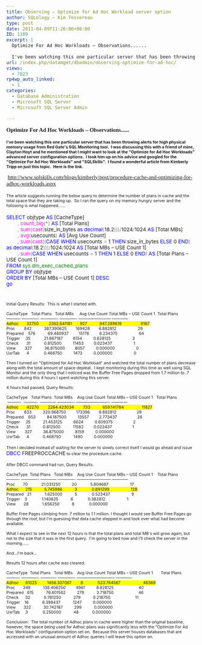 ```yaml
---
title: Observing – Optimize for Ad Hoc Workload server option
author: SQLology ~ Kim Tessereau
type: post
date: 2011-04-09T11:26:00+00:00
ID: 1109
excerpt: |
  Optimize For Ad Hoc Workloads – Observations......
   
  I've been watching this one particular server that has been throwing alerts for high physical memory usage from Red Gate's SQL Monitoring tool.  I was discussing this with a friend of mine, Clayton&hellip;
url: /index.php/datamgmt/dbadmin/observing-optimize-for-ad-hoc/
views:
  - 7823
rp4wp_auto_linked:
  - 1
categories:
  - Database Administration
  - Microsoft SQL Server
  - Microsoft SQL Server Admin

---
```

<p class="MsoNormal" style="margin: 0in 0in 0pt;">
  <strong style="mso-bidi-font-weight: normal;"><span style="font-family: Calibri; font-size: 11pt;">Optimize For Ad Hoc Workloads – Observations......</span></strong>
</p>

<p class="MsoNormal" style="margin: 0in 0in 0pt;">
  <strong style="mso-bidi-font-weight: normal;"><span style="font-family: Calibri; font-size: 11pt;"> </span></strong>
</p>

<p class="MsoNormal" style="margin: 0in 0in 0pt;">
  <strong style="mso-bidi-font-weight: normal;"><span style="font-family: &amp;amp; font-size: 8pt;">I've been watching this one particular server that has been throwing alerts for high physical memory usage from Red Gate's SQL Monitoring tool.<span style="mso-spacerun: yes;">  </span>I was discussing this with a friend of mine, Clayton Hoyt and he mentioned that I might want to look at the "Optimize for Ad Hoc Workloads" advanced server configuration options.<span style="mso-spacerun: yes;">  </span>I took him up on his advice and googled for the "Optimize For Ad Hoc Workloads" and "SQLSkills".<span style="mso-spacerun: yes;">  </span>I found a wonderful article from Kimberly Tripp on just this topic.<span style="mso-spacerun: yes;">  </span>Here is the link.</span></strong>
</p>

<p class="MsoNormal" style="margin: 0in 0in 0pt;">
  <strong style="mso-bidi-font-weight: normal;"><span style="font-family: &amp;amp; font-size: 8pt;"> </span></strong>
</p>

<p class="MsoNormal" style="margin: 0in 0in 0pt;">
  <span style="font-family: Calibri; font-size: 11pt;"> <a href="http://www.sqlskills.com/blogs/kimberly/post/procedure-cache-and-optimizing-for-adhoc-workloads.aspx">http://www.sqlskills.com/blogs/kimberly/post/procedure-cache-and-optimizing-for-adhoc-workloads.aspx</a></span>
</p>

<p class="MsoNormal" style="margin: 0in 0in 0pt;">
  <span style="font-family: Calibri; font-size: 11pt;"> </span>
</p>

<p class="MsoNormal" style="margin: 0in 0in 0pt; mso-layout-grid-align: none;">
  <span style="font-family: &amp;amp; font-size: 8pt; mso-no-proof: yes;">The article suggests running the below query to determine the number of plans in cache and the total space that they are taking up.<span style="mso-spacerun: yes;">  </span>So I ran the query on my memory hungry server and the following is what happened......</span>
</p>

<p class="MsoNormal" style="margin: 0in 0in 0pt; mso-layout-grid-align: none;">
  <span style="font-family: &amp;amp; color: blue; font-size: 10pt; mso-no-proof: yes;"> </span>
</p>

<p class="MsoNormal" style="margin: 0in 0in 0pt; mso-layout-grid-align: none;">
  <span style="font-family: &amp;amp; color: blue; font-size: 10pt; mso-no-proof: yes;">SELECT</span><span style="font-family: &amp;amp; font-size: 10pt; mso-no-proof: yes;"> objtype <span style="color: blue;">AS</span> [CacheType]</span>
</p>

<p class="MsoNormal" style="margin: 0in 0in 0pt; mso-layout-grid-align: none;">
  <span style="font-family: &amp;amp; font-size: 10pt; mso-no-proof: yes;"><span style="mso-spacerun: yes;">        </span><span style="color: gray;">,</span> <span style="color: fuchsia;">count_big</span><span style="color: gray;">(*)</span> <span style="color: blue;">AS</span> [Total Plans]</span>
</p>

<p class="MsoNormal" style="margin: 0in 0in 0pt; mso-layout-grid-align: none;">
  <span style="font-family: &amp;amp; font-size: 10pt; mso-no-proof: yes;"><span style="mso-spacerun: yes;">        </span><span style="color: gray;">,</span> <span style="color: fuchsia;">sum</span><span style="color: gray;">(</span><span style="color: fuchsia;">cast</span><span style="color: gray;">(</span>size_in_bytes <span style="color: blue;">as</span> <span style="color: blue;">decimal</span><span style="color: gray;">(</span>18<span style="color: gray;">,</span>2<span style="color: gray;">)))/</span>1024<span style="color: gray;">/</span>1024 <span style="color: blue;">AS</span> [Total MBs]</span>
</p>

<p class="MsoNormal" style="margin: 0in 0in 0pt; mso-layout-grid-align: none;">
  <span style="font-family: &amp;amp; font-size: 10pt; mso-no-proof: yes;"><span style="mso-spacerun: yes;">        </span><span style="color: gray;">,</span> <span style="color: fuchsia;">avg</span><span style="color: gray;">(</span>usecounts<span style="color: gray;">)</span> <span style="color: blue;">AS</span> [Avg Use Count]</span>
</p>

<p class="MsoNormal" style="margin: 0in 0in 0pt; mso-layout-grid-align: none;">
  <span style="font-family: &amp;amp; font-size: 10pt; mso-no-proof: yes;"><span style="mso-spacerun: yes;">        </span><span style="color: gray;">,</span> <span style="color: fuchsia;">sum</span><span style="color: gray;">(</span><span style="color: fuchsia;">cast</span><span style="color: gray;">((</span><span style="color: blue;">CASE</span> <span style="color: blue;">WHEN</span> usecounts <span style="color: gray;">=</span> 1 <span style="color: blue;">THEN</span> size_in_bytes <span style="color: blue;">ELSE</span> 0 <span style="color: blue;">END</span><span style="color: gray;">)</span> <span style="color: blue;">as</span> <span style="color: blue;">decimal</span><span style="color: gray;">(</span>18<span style="color: gray;">,</span>2<span style="color: gray;">)))/</span>1024<span style="color: gray;">/</span>1024 <span style="color: blue;">AS</span> [Total MBs – USE Count 1]</span>
</p>

<p class="MsoNormal" style="margin: 0in 0in 0pt; mso-layout-grid-align: none;">
  <span style="font-family: &amp;amp; font-size: 10pt; mso-no-proof: yes;"><span style="mso-spacerun: yes;">        </span><span style="color: gray;">,</span> <span style="color: fuchsia;">sum</span><span style="color: gray;">(</span><span style="color: blue;">CASE</span> <span style="color: blue;">WHEN</span> usecounts <span style="color: gray;">=</span> 1 <span style="color: blue;">THEN</span> 1 <span style="color: blue;">ELSE</span> 0 <span style="color: blue;">END</span><span style="color: gray;">)</span> <span style="color: blue;">AS</span> [Total Plans – USE Count 1]</span>
</p>

<p class="MsoNormal" style="margin: 0in 0in 0pt; mso-layout-grid-align: none;">
  <span style="font-family: &amp;amp; color: blue; font-size: 10pt; mso-no-proof: yes;">FROM</span><span style="font-family: &amp;amp; font-size: 10pt; mso-no-proof: yes;"> <span style="color: green;">sys</span><span style="color: gray;">.</span><span style="color: green;">dm_exec_cached_plans</span></span>
</p>

<p class="MsoNormal" style="margin: 0in 0in 0pt; mso-layout-grid-align: none;">
  <span style="font-family: &amp;amp; color: blue; font-size: 10pt; mso-no-proof: yes;">GROUP</span><span style="font-family: &amp;amp; font-size: 10pt; mso-no-proof: yes;"> <span style="color: blue;">BY</span> objtype</span>
</p>

<p class="MsoNormal" style="margin: 0in 0in 0pt; mso-layout-grid-align: none;">
  <span style="font-family: &amp;amp; color: blue; font-size: 10pt; mso-no-proof: yes;">ORDER</span><span style="font-family: &amp;amp; font-size: 10pt; mso-no-proof: yes;"> <span style="color: blue;">BY</span> [Total MBs – USE Count 1] <span style="color: blue;">DESC</span></span>
</p>

<p class="MsoNormal" style="margin: 0in 0in 0pt; mso-layout-grid-align: none;">
  <span style="font-family: &amp;amp; color: blue; font-size: 10pt; mso-no-proof: yes;">go</span>
</p>

<p class="MsoNormal" style="margin: 0in 0in 0pt;">
  <span style="font-family: &amp;amp; font-size: 8pt;"> </span>
</p>

<p class="MsoNormal" style="margin: 0in 0in 0pt;">
  <span style="font-family: &amp;amp; font-size: 8pt;"> </span>
</p>

<p class="MsoNormal" style="margin: 0in 0in 0pt;">
  <span style="font-family: &amp;amp; font-size: 8pt;"> </span>
</p>

<p class="MsoNormal" style="margin: 0in 0in 0pt;">
  <span style="font-family: &amp;amp; font-size: 8pt;">Initial Query Results:<span style="mso-spacerun: yes;">  </span>This is what I started with.</span>
</p>

<p class="MsoNormal" style="margin: 0in 0in 0pt;">
  <span style="font-family: &amp;amp; font-size: 8pt;"> </span>
</p>

<p class="MsoNormal" style="margin: 0in 0in 0pt;">
  <span style="font-family: &amp;amp; font-size: 8pt;">CacheType   Total Plans   Total MBs     Avg Use Count Total MBs – USE Count 1  Total Plans </span>
</p>

<p class="MsoNormal" style="margin: 0in 0in 0pt;">
  <span style="font-family: &amp;amp; font-size: 8pt;">———– ————- ————- ————- ———————— ————</span>
</p>

<p class="MsoNormal" style="margin: 0in 0in 0pt;">
  <span style="font-family: &amp;amp; background: yellow; font-size: 8pt; mso-highlight: yellow;">Adhoc       32750        <span style="mso-spacerun: yes;"> </span>2352.641181       927           947.289619                 9167</span>
</p>

<p class="MsoNormal" style="margin: 0in 0in 0pt;">
  <span style="font-family: &amp;amp; font-size: 8pt;">Proc        842           387.390625        169428        6.882812                   29</span>
</p>

<p class="MsoNormal" style="margin: 0in 0in 0pt;">
  <span style="font-family: &amp;amp; font-size: 8pt;">Prepared    576           69.460937         15176         6.234375                   64</span>
</p>

<p class="MsoNormal" style="margin: 0in 0in 0pt;">
  <span style="font-family: &amp;amp; font-size: 8pt;">Trigger     35            21.867187         6154          0.828125                   3</span>
</p>

<p class="MsoNormal" style="margin: 0in 0in 0pt;">
  <span style="font-family: &amp;amp; font-size: 8pt;">Check       31            0.812500          11453         0.023437                   1</span>
</p>

<p class="MsoNormal" style="margin: 0in 0in 0pt;">
  <span style="font-family: &amp;amp; font-size: 8pt;">View        327           36.875000         8057          0.000000                   0</span>
</p>

<p class="MsoNormal" style="margin: 0in 0in 0pt;">
  <span style="font-family: &amp;amp; font-size: 8pt;">UsrTab      4             0.468750          1473          0.000000                   0</span>
</p>

<p class="MsoNormal" style="margin: 0in 0in 0pt; mso-layout-grid-align: none;">
  <span style="font-family: &amp;amp; font-size: 8pt; mso-no-proof: yes;"> </span>
</p>

<p class="MsoNormal" style="margin: 0in 0in 0pt; mso-layout-grid-align: none;">
  <span style="font-family: &amp;amp; font-size: 8pt; mso-no-proof: yes;">Then I turned on "Optimized for Ad Hoc Workload" and watched the total number of plans decrease along with the total amount of space depleat.<span style="mso-spacerun: yes;">  </span>I kept monitoring during this time as well using SQL Monitor and the only thing that I noticed was the Buffer Free Pages dropped from 1.7 million to .7 million during this 4 hours I spent watching this server.</span>
</p>

<p class="MsoNormal" style="margin: 0in 0in 0pt; mso-layout-grid-align: none;">
  <span style="font-family: &amp;amp; font-size: 8pt; mso-no-proof: yes;"> </span>
</p>

<p class="MsoNormal" style="margin: 0in 0in 0pt; mso-layout-grid-align: none;">
  <span style="font-family: &amp;amp; font-size: 8pt; mso-no-proof: yes;">4 hours had passed, Query Results:<span style="mso-spacerun: yes;">  </span></span>
</p>

<p class="MsoNormal" style="margin: 0in 0in 0pt; mso-layout-grid-align: none;">
  <span style="font-family: &amp;amp; font-size: 8pt; mso-no-proof: yes;"> </span>
</p>

<p class="MsoNormal" style="margin: 0in 0in 0pt; mso-layout-grid-align: none;">
  <span style="font-family: &amp;amp; font-size: 8pt; mso-no-proof: yes;">CacheType<span style="mso-spacerun: yes;">   </span>Total Plans<span style="mso-spacerun: yes;">  </span>Total MBs<span style="mso-spacerun: yes;">    </span>Avg Use Count Total MBs – USE Count 1<span style="mso-spacerun: yes;">   </span>Total Plans </span>
</p>

<p class="MsoNormal" style="margin: 0in 0in 0pt; mso-layout-grid-align: none;">
  <span style="font-family: &amp;amp; font-size: 8pt; mso-no-proof: yes;"> </span><span style="font-family: &amp;amp; font-size: 8pt; mso-no-proof: yes;">———-<span style="mso-spacerun: yes;">  </span>———– <span style="mso-spacerun: yes;"> </span>———— ————- ————————- ————</span>
</p>

<p class="MsoNormal" style="margin: 0in 0in 0pt; mso-layout-grid-align: none;">
  <span style="font-family: &amp;amp; background: yellow; font-size: 8pt; mso-no-proof: yes; mso-highlight: yellow;">Adhoc<span style="mso-spacerun: yes;">       </span>42270<span style="mso-spacerun: yes;">     </span><span style="mso-spacerun: yes;">   </span>2264.423034<span style="mso-spacerun: yes;">        </span>733<span style="mso-spacerun: yes;">           </span>659.141784<span style="mso-spacerun: yes;">                </span>11827</span>
</p>

<p class="MsoNormal" style="margin: 0in 0in 0pt; mso-layout-grid-align: none;">
  <span style="font-family: &amp;amp; font-size: 8pt; mso-no-proof: yes;">Proc<span style="mso-spacerun: yes;">        </span>833<span style="mso-spacerun: yes;">          </span>320.968750<span style="mso-spacerun: yes;">         </span>173396<span style="mso-spacerun: yes;">        </span>6.882812<span style="mso-spacerun: yes;">                  </span>29</span>
</p>

<p class="MsoNormal" style="margin: 0in 0in 0pt; mso-layout-grid-align: none;">
  <span style="font-family: &amp;amp; font-size: 8pt; mso-no-proof: yes;">Prepared<span style="mso-spacerun: yes;">    </span>653<span style="mso-spacerun: yes;">          </span>84.187500<span style="mso-spacerun: yes;">          </span>13557<span style="mso-spacerun: yes;">         </span>2.773437<span style="mso-spacerun: yes;">                  </span>26</span>
</p>

<p class="MsoNormal" style="margin: 0in 0in 0pt; mso-layout-grid-align: none;">
  <span style="font-family: &amp;amp; font-size: 8pt; mso-no-proof: yes;">Trigger<span style="mso-spacerun: yes;">     </span>35<span style="mso-spacerun: yes;">           </span>21.453125<span style="mso-spacerun: yes;">          </span>6624<span style="mso-spacerun: yes;">          </span>0.609375<span style="mso-spacerun: yes;">                  </span>2</span>
</p>

<p class="MsoNormal" style="margin: 0in 0in 0pt; mso-layout-grid-align: none;">
  <span style="font-family: &amp;amp; font-size: 8pt; mso-no-proof: yes;">Check<span style="mso-spacerun: yes;">       </span>31<span style="mso-spacerun: yes;">           </span>0.812500<span style="mso-spacerun: yes;">           </span>11582<span style="mso-spacerun: yes;">         </span>0.023437<span style="mso-spacerun: yes;">                  </span>1</span>
</p>

<p class="MsoNormal" style="margin: 0in 0in 0pt; mso-layout-grid-align: none;">
  <span style="font-family: &amp;amp; font-size: 8pt; mso-no-proof: yes;">View<span style="mso-spacerun: yes;">        </span>327<span style="mso-spacerun: yes;">          </span>36.875000<span style="mso-spacerun: yes;">          </span>8159<span style="mso-spacerun: yes;">          </span>0.000000<span style="mso-spacerun: yes;">                  </span></span>
</p>

<p class="MsoNormal" style="margin: 0in 0in 0pt; mso-layout-grid-align: none;">
  <span style="font-family: &amp;amp; font-size: 8pt; mso-no-proof: yes;">UsrTab<span style="mso-spacerun: yes;">      </span>4<span style="mso-spacerun: yes;">            </span>0.468750<span style="mso-spacerun: yes;">           </span>1490<span style="mso-spacerun: yes;">          </span>0.000000<span style="mso-spacerun: yes;">                  </span></span>
</p>

<p class="MsoNormal" style="margin: 0in 0in 0pt;">
  <span style="font-family: Times New Roman; font-size: small;"> </span>
</p>

<p class="MsoNormal" style="margin: 0in 0in 0pt;">
  <span style="font-family: &amp;amp; font-size: 8pt;">Then I decided instead of waiting for the server to slowly correct itself I would go ahead and issue </span><span style="font-family: &amp;amp; color: blue; font-size: 10pt; mso-no-proof: yes;">DBCC</span><span style="font-family: &amp;amp; font-size: 10pt; mso-no-proof: yes;"> FREEPROCCACHE</span><span style="font-family: &amp;amp; font-size: 8pt;"> to clear the procedure cache.</span>
</p>

<p class="MsoNormal" style="margin: 0in 0in 0pt;">
  <span style="font-family: &amp;amp; font-size: 10pt; mso-no-proof: yes;"> </span>
</p>

<p class="MsoNormal" style="margin: 0in 0in 0pt;">
  <span style="font-family: &amp;amp; font-size: 8pt; mso-no-proof: yes;">After DBCC command had run, Query Results:</span>
</p>

<p class="MsoNormal" style="margin: 0in 0in 0pt;">
  <span style="font-family: &amp;amp; font-size: 8pt;"> </span>
</p>

<p class="MsoNormal" style="margin: 0in 0in 0pt; mso-layout-grid-align: none;">
  <span style="font-family: &amp;amp; font-size: 8pt; mso-no-proof: yes;">CacheType<span style="mso-spacerun: yes;">  </span>Total Plans<span style="mso-spacerun: yes;">   </span>Total MBs<span style="mso-spacerun: yes;">    </span>Avg Use Count Total MBs – USE Count 1<span style="mso-spacerun: yes;">    </span>Total Plans</span>
</p>

<p class="MsoNormal" style="margin: 0in 0in 0pt; mso-layout-grid-align: none;">
  <span style="font-family: &amp;amp; font-size: 8pt; mso-no-proof: yes;">———- ————- ———— ————- ————————– ————</span>
</p>

<p class="MsoNormal" style="margin: 0in 0in 0pt; mso-layout-grid-align: none;">
  <span style="font-family: &amp;amp; font-size: 8pt; mso-no-proof: yes;">Proc<span style="mso-spacerun: yes;">       </span>70<span style="mso-spacerun: yes;">            </span>21.031250<span style="mso-spacerun: yes;">          </span>20<span style="mso-spacerun: yes;">            </span>5.804687<span style="mso-spacerun: yes;">                   </span>17</span>
</p>

<p class="MsoNormal" style="margin: 0in 0in 0pt; mso-layout-grid-align: none;">
  <span style="font-family: &amp;amp; background: yellow; font-size: 8pt; mso-no-proof: yes; mso-highlight: yellow;">Adhoc<span style="mso-spacerun: yes;">      </span>215<span style="mso-spacerun: yes;">           </span>5.745986<span style="mso-spacerun: yes;">           </span>3<span style="mso-spacerun: yes;">             </span>0.691299<span style="mso-spacerun: yes;">                   </span>128</span>
</p>

<p class="MsoNormal" style="margin: 0in 0in 0pt; mso-layout-grid-align: none;">
  <span style="font-family: &amp;amp; font-size: 8pt; mso-no-proof: yes;">Prepared<span style="mso-spacerun: yes;">   </span>21<span style="mso-spacerun: yes;">            </span>1.625000<span style="mso-spacerun: yes;">           </span>5<span style="mso-spacerun: yes;">             </span>0.523437<span style="mso-spacerun: yes;">                   </span>9</span>
</p>

<p class="MsoNormal" style="margin: 0in 0in 0pt; mso-layout-grid-align: none;">
  <span style="font-family: &amp;amp; font-size: 8pt; mso-no-proof: yes;">Trigger<span style="mso-spacerun: yes;">    </span>3<span style="mso-spacerun: yes;">            </span><span style="mso-spacerun: yes;"> </span>1.140625<span style="mso-spacerun: yes;">           </span>6<span style="mso-spacerun: yes;">             </span>0.382812<span style="mso-spacerun: yes;">                   </span>1</span>
</p>

<p class="MsoNormal" style="margin: 0in 0in 0pt; mso-layout-grid-align: none;">
  <span style="font-family: &amp;amp; font-size: 8pt; mso-no-proof: yes;">View<span style="mso-spacerun: yes;">       </span>28<span style="mso-spacerun: yes;">            </span>1.656250<span style="mso-spacerun: yes;">           </span>8<span style="mso-spacerun: yes;">             </span>0.000000<span style="mso-spacerun: yes;">                   </span></span>
</p>

<p class="MsoNormal" style="margin: 0in 0in 0pt; mso-layout-grid-align: none;">
  <span style="font-family: &amp;amp; font-size: 8pt; mso-no-proof: yes;"> </span>
</p>

<p class="MsoNormal" style="margin: 0in 0in 0pt; mso-layout-grid-align: none;">
  <span style="font-family: &amp;amp; font-size: 8pt; mso-no-proof: yes;">Buffer Free Pages climbing from .7 million to 1.1 million. I thought I would see Buffer Free Pages go through the roof, but I'm guessing that data cache stepped in and took over what had become available.</span>
</p>

<p class="MsoNormal" style="margin: 0in 0in 0pt; mso-layout-grid-align: none;">
  <span style="font-family: &amp;amp; font-size: 8pt; mso-no-proof: yes;"> </span>
</p>

<p class="MsoNormal" style="margin: 0in 0in 0pt; mso-layout-grid-align: none;">
  <span style="font-family: &amp;amp; font-size: 8pt; mso-no-proof: yes;">What I expect to see in the next 12 hours is that the total plans and total MB's will grow again, but not to the size that it was in the first query.<span style="mso-spacerun: yes;">  </span>I'm going to bed now and I'll check the server in the morning......</span>
</p>

<p class="MsoNormal" style="margin: 0in 0in 0pt; mso-layout-grid-align: none;">
  <span style="font-family: &amp;amp; font-size: 8pt; mso-no-proof: yes;"> </span>
</p>

<p class="MsoNormal" style="margin: 0in 0in 0pt; mso-layout-grid-align: none;">
  <span style="font-family: &amp;amp; font-size: 8pt; mso-no-proof: yes;">And...I'm back... </span>
</p>

<p class="MsoNormal" style="margin: 0in 0in 0pt; mso-layout-grid-align: none;">
  <span style="font-family: &amp;amp; font-size: 8pt; mso-no-proof: yes;"> </span>
</p>

<p class="MsoNormal" style="margin: 0in 0in 0pt;">
  <span style="font-family: &amp;amp; font-size: 8pt;">Results 12 hours after cache was cleared:</span>
</p>

<p class="MsoNormal" style="margin: 0in 0in 0pt;">
  <span style="font-family: &amp;amp; font-size: 8pt;"> </span>
</p>

<p class="MsoNormal" style="margin: 0in 0in 0pt; mso-layout-grid-align: none;">
  <span style="font-family: &amp;amp; font-size: 8pt; mso-no-proof: yes;">CacheType<span style="mso-spacerun: yes;">  </span>Total Plans<span style="mso-spacerun: yes;">   </span>Total MBs<span style="mso-spacerun: yes;">    </span>Avg Use Count Total MBs – USE Count 1<span style="mso-spacerun: yes;">       </span>Total Plans</span>
</p>

<p class="MsoNormal" style="margin: 0in 0in 0pt; mso-layout-grid-align: none;">
  <span style="font-family: &amp;amp; font-size: 8pt; mso-no-proof: yes;">———- ————- ———— ————- —————————– ————</span>
</p>

<p class="MsoNormal" style="margin: 0in 0in 0pt; mso-layout-grid-align: none;">
  <span style="font-family: &amp;amp; background: yellow; font-size: 8pt; mso-no-proof: yes; mso-highlight: yellow;">Adhoc<span style="mso-spacerun: yes;">      </span>61025<span style="mso-spacerun: yes;">         </span>1456.307067<span style="mso-spacerun: yes;">        </span>8<span style="mso-spacerun: yes;">             </span>523.744567<span style="mso-spacerun: yes;">                    </span>46369</span>
</p>

<p class="MsoNormal" style="margin: 0in 0in 0pt; mso-layout-grid-align: none;">
  <span style="font-family: &amp;amp; font-size: 8pt; mso-no-proof: yes;">Proc<span style="mso-spacerun: yes;">       </span>348<span style="mso-spacerun: yes;">           </span>138.406250<span style="mso-spacerun: yes;">         </span>4961<span style="mso-spacerun: yes;">          </span>8.828125<span style="mso-spacerun: yes;">            </span><span style="mso-spacerun: yes;">          </span>40</span>
</p>

<p class="MsoNormal" style="margin: 0in 0in 0pt; mso-layout-grid-align: none;">
  <span style="font-family: &amp;amp; font-size: 8pt; mso-no-proof: yes;">Prepared<span style="mso-spacerun: yes;">   </span>615<span style="mso-spacerun: yes;">           </span>76.601562<span style="mso-spacerun: yes;">          </span>279<span style="mso-spacerun: yes;">           </span>3.718750<span style="mso-spacerun: yes;">                      </span>46</span>
</p>

<p class="MsoNormal" style="margin: 0in 0in 0pt; mso-layout-grid-align: none;">
  <span style="font-family: &amp;amp; font-size: 8pt; mso-no-proof: yes;">Check<span style="mso-spacerun: yes;">      </span>32<span style="mso-spacerun: yes;">            </span>0.781250<span style="mso-spacerun: yes;">           </span>279<span style="mso-spacerun: yes;">           </span>0.218750<span style="mso-spacerun: yes;">                      </span>11</span>
</p>

<p class="MsoNormal" style="margin: 0in 0in 0pt; mso-layout-grid-align: none;">
  <span style="font-family: &amp;amp; font-size: 8pt; mso-no-proof: yes;">Trigger<span style="mso-spacerun: yes;">    </span>16<span style="mso-spacerun: yes;">            </span>6.398437<span style="mso-spacerun: yes;">           </span>1247<span style="mso-spacerun: yes;">          </span>0.000000<span style="mso-spacerun: yes;">                      </span></span>
</p>

<p class="MsoNormal" style="margin: 0in 0in 0pt; mso-layout-grid-align: none;">
  <span style="font-family: &amp;amp; font-size: 8pt; mso-no-proof: yes;">View<span style="mso-spacerun: yes;">       </span>322<span style="mso-spacerun: yes;">           </span>30.742187<span style="mso-spacerun: yes;">          </span>299<span style="mso-spacerun: yes;">           </span>0.000000<span style="mso-spacerun: yes;">                      </span></span>
</p>

<p class="MsoNormal" style="margin: 0in 0in 0pt; mso-layout-grid-align: none;">
  <span style="font-family: &amp;amp; font-size: 8pt; mso-no-proof: yes;">UsrTab<span style="mso-spacerun: yes;">     </span>3<span style="mso-spacerun: yes;">             </span>0.250000<span style="mso-spacerun: yes;">           </span>48<span style="mso-spacerun: yes;">            </span>0.000000<span style="mso-spacerun: yes;">                      </span></span>
</p>

<p class="MsoNormal" style="margin: 0in 0in 0pt;">
  <span style="font-family: &amp;amp; font-size: 8pt;"> </span>
</p>

<p class="MsoNormal" style="margin: 0in 0in 0pt;">
  <span style="font-family: &amp;amp; font-size: 8pt;">Conclusion:<span style="mso-spacerun: yes;">  </span>The total number of Adhoc plans in cache were higher than the original baseline, however, the space being used for Adhoc plans was significantly less with the "Optimize For Ad Hoc Workloads" configuration option set on.<span style="mso-spacerun: yes;">  </span>Because this server houses databases that are accessed with an unusual amount of Adhoc queries I will leave this option on.</span>
</p>

<p class="MsoNormal" style="margin: 0in 0in 0pt;">
  <span style="font-family: &amp;amp; font-size: 8pt;"> </span>
</p>